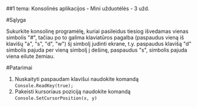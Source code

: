 ﻿##1 tema: Konsolinės aplikacijos - Mini užduotėlės - 3 užd.

#Sąlyga

Sukurkite konsolinę programėlę, kuriai pasileidus tiesiog išvedamas vienas simbolis "#", tačiau po to galima klaviatūros pagalba (paspaudus vieną iš klavišų "a", "s", "d", "w") šį simbolį judinti ekrane, t.y. paspaudus klavišą "d" simbolis pajuda per vieną simbolį į dešinę, paspaudus "s", simbolis pajuda viena eilute žemiau.

#Patarimai

1. Nuskaityti paspaudam klavišui naudokite komandą `Console.ReadKey(true);` 
2. Pakeisti kursoriaus poziciją naudokite komandą `Console.SetCursorPosition(x, y)`